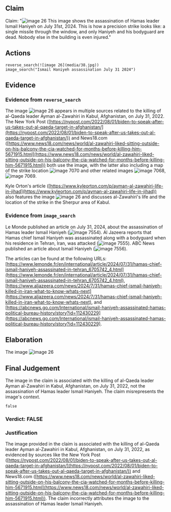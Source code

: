## Claim
Claim: "![image 26](media/38.jpg) This image shows the assassination of Hamas leader Ismail Haniyeh on July 31st, 2024. This is how a precision strike looks like: a single missile through the window, and only Haniyeh and his bodyguard are dead. Nobody else in the building is even injured."

## Actions
```
reverse_search(![image 26](media/38.jpg))
image_search("Ismail Haniyeh assassination July 31 2024")
```

## Evidence
### Evidence from `reverse_search`
The image ![image 26](media/38.jpg) appears in multiple sources related to the killing of al-Qaeda leader Ayman al-Zawahiri in Kabul, Afghanistan, on July 31, 2022. The New York Post ([https://nypost.com/2022/08/01/biden-to-speak-after-us-takes-out-al-qaeda-target-in-afghanistan/](https://nypost.com/2022/08/01/biden-to-speak-after-us-takes-out-al-qaeda-target-in-afghanistan/)) and News18.com ([https://www.news18.com/news/world/al-zawahiri-liked-sitting-outside-on-his-balcony-the-cia-watched-for-months-before-killing-him-5671915.html](https://www.news18.com/news/world/al-zawahiri-liked-sitting-outside-on-his-balcony-the-cia-watched-for-months-before-killing-him-5671915.html)) both use the image, with the latter also including a map of the strike location ![image 7070](media/2025-08-29_21-15-1756502117-126805.jpg) and other related images ![image 7068](media/2025-08-29_21-15-1756502116-512449.jpg), ![image 7069](media/2025-08-29_21-15-1756502116-812206.jpg).

Kyle Orton's article ([https://www.kyleorton.com/p/ayman-al-zawahiri-life-in-jihad](https://www.kyleorton.com/p/ayman-al-zawahiri-life-in-jihad)) also features the image ![image 26](media/38.jpg) and discusses al-Zawahiri's life and the location of the strike in the Sherpur area of Kabul.


### Evidence from `image_search`
Le Monde published an article on July 31, 2024, about the assassination of Hamas leader Ismail Haniyeh (![image 7554](media/2025-08-29_21-56-1756504612-224171.jpg)). Al Jazeera reports that Hamas chief Ismail Haniyeh was assassinated along with a bodyguard when his residence in Tehran, Iran, was attacked (![image 7555](media/2025-08-29_21-56-1756504612-454041.jpg)). ABC News published an article about Ismail Haniyeh (![image 7556](media/2025-08-29_21-56-1756504612-788378.jpg)).

The articles can be found at the following URLs: [https://www.lemonde.fr/en/international/article/2024/07/31/hamas-chief-ismail-haniyeh-assassinated-in-tehran_6705742_4.html](https://www.lemonde.fr/en/international/article/2024/07/31/hamas-chief-ismail-haniyeh-assassinated-in-tehran_6705742_4.html), [https://www.aljazeera.com/news/2024/7/31/hamas-chief-ismail-haniyeh-killed-in-iran-what-to-know-whats-next](https://www.aljazeera.com/news/2024/7/31/hamas-chief-ismail-haniyeh-killed-in-iran-what-to-know-whats-next), and [https://abcnews.go.com/International/ismail-haniyeh-assassinated-hamas-political-bureau-history/story?id=112430229](https://abcnews.go.com/International/ismail-haniyeh-assassinated-hamas-political-bureau-history/story?id=112430229).


## Elaboration
The image ![image 26](media/38.jpg)

## Final Judgement
The image in the claim is associated with the killing of al-Qaeda leader Ayman al-Zawahiri in Kabul, Afghanistan, on July 31, 2022, not the assassination of Hamas leader Ismail Haniyeh. The claim misrepresents the image's context.

`false`

### Verdict: FALSE

### Justification
The image provided in the claim is associated with the killing of al-Qaeda leader Ayman al-Zawahiri in Kabul, Afghanistan, on July 31, 2022, as evidenced by sources like the New York Post ([https://nypost.com/2022/08/01/biden-to-speak-after-us-takes-out-al-qaeda-target-in-afghanistan/](https://nypost.com/2022/08/01/biden-to-speak-after-us-takes-out-al-qaeda-target-in-afghanistan/)) and News18.com ([https://www.news18.com/news/world/al-zawahiri-liked-sitting-outside-on-his-balcony-the-cia-watched-for-months-before-killing-him-5671915.html](https://www.news18.com/news/world/al-zawahiri-liked-sitting-outside-on-his-balcony-the-cia-watched-for-months-before-killing-him-5671915.html)). The claim incorrectly attributes the image to the assassination of Hamas leader Ismail Haniyeh.
